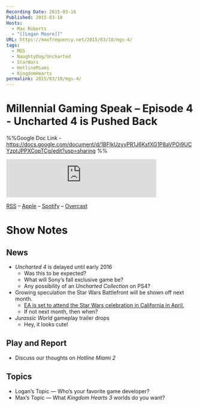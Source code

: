 ```yaml
---
Recording Date: 2015-03-16
Published: 2015-03-18
Hosts:
  - Max Roberts
  - "[[Logan Moore]]"
URL: https://maxfrequency.net/2015/03/18/mgs-4/
tags:
  - MGS
  - NaughtyDog/Uncharted
  - StarWars
  - HotlineMiami
  - KingdomHearts
permalink: 2015/03/18/mgs-4/
---
```

# Millennial Gaming Speak – Episode 4 - Uncharted 4 is Pushed Back

%%Google Doc Link - https://docs.google.com/document/d/1BFIkUzyvPR1J6KsfXG1P8aVPOj9UCYzptJPPXCopTCg/edit?usp=sharing %%

<iframe src="https://podcasters.spotify.com/pod/show/millennialgamingspeak/embed/episodes/Episode-4-Uncharted-4-is-Pushed-Back-e1ado2f/a-a6tssvn" height="102px" width="400px" frameborder="0" scrolling="no"></iframe>

[RSS](https://anchor.fm/s/74aa3858/podcast/rss) – [Apple](https://podcasts.apple.com/us/podcast/episode-3-gdc-wrap-up/id1000915981?i=1000542222515) – [Spotify](https://open.spotify.com/episode/7wePXT4Bt22LWifVLx3n8y) – [Overcast](https://overcast.fm/+EtIgeWxEU)
# Show Notes

## News

- *Uncharted 4* is delayed until early 2016
	- Was this to be expected?
	- What will Sony’s fall exclusive game be?
	- Any possibility of an *Uncharted Collection* on PS4?
- Growing speculation the Star Wars Battlefront will be shown off next month.
	- [EA is set to attend the Star Wars celebration in California in April.](http://www.ign.com/articles/2015/03/16/will-we-see-star-wars-battlefront-in-action-in-april)
	- If not next month, then when?
- *Jurassic World* gameplay trailer drops
	- Hey, it looks cute!

## Play and Report

- Discuss our thoughts on *Hotline Miami 2*

## Topics

- Logan’s Topic — Who’s your favorite game developer?
- Max’s Topic — What *Kingdom Hearts 3* worlds do you want?